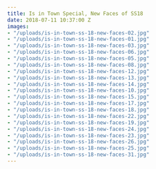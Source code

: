 ```yaml
---
title: Is in Town Special, New Faces of SS18
date: 2018-07-11 10:37:00 Z
images:
- "/uploads/is-in-town-ss-18-new-faces-02.jpg"
- "/uploads/is-in-town-ss-18-new-faces-01.jpg"
- "/uploads/is-in-town-ss-18-new-faces-03.jpg"
- "/uploads/is-in-town-ss-18-new-faces-06.jpg"
- "/uploads/is-in-town-ss-18-new-faces-05.jpg"
- "/uploads/is-in-town-ss-18-new-faces-08.jpg"
- "/uploads/is-in-town-ss-18-new-faces-12.jpg"
- "/uploads/is-in-town-ss-18-new-faces-13.jpg"
- "/uploads/is-in-town-ss-18-new-faces-14.jpg"
- "/uploads/is-in-town-ss-18-new-faces-10.jpg"
- "/uploads/is-in-town-ss-18-new-faces-15.jpg"
- "/uploads/is-in-town-ss-18-new-faces-17.jpg"
- "/uploads/is-in-town-ss-18-new-faces-18.jpg"
- "/uploads/is-in-town-ss-18-new-faces-22.jpg"
- "/uploads/is-in-town-ss-18-new-faces-19.jpg"
- "/uploads/is-in-town-ss-18-new-faces-24.jpg"
- "/uploads/is-in-town-ss-18-new-faces-23.jpg"
- "/uploads/is-in-town-ss-18-new-faces-26.jpg"
- "/uploads/is-in-town-ss-18-new-faces-25.jpg"
- "/uploads/is-in-town-ss-18-new-faces-31.jpg"
---
```


